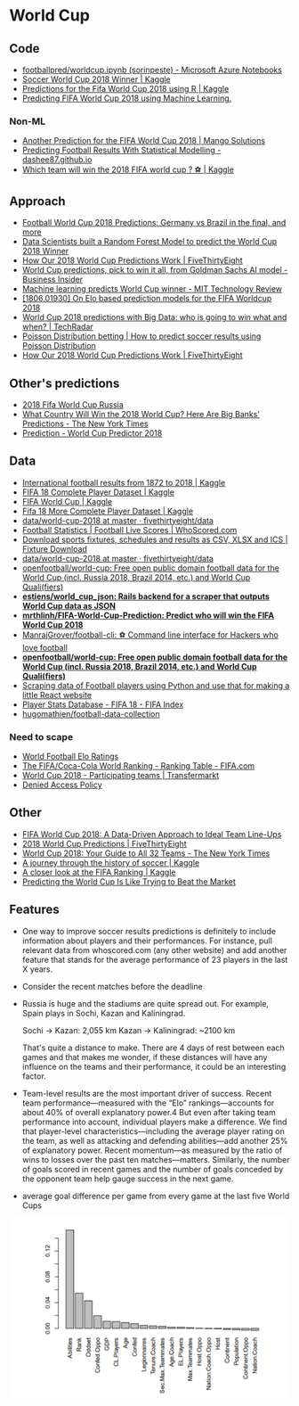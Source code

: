 # World Cup

## Code

* [footballpred/worldcup.ipynb \(sorinpeste\) - Microsoft Azure Notebooks](https://notebooks.azure.com/sorinpeste/libraries/footballpred/html/worldcup.ipynb)
* [Soccer World Cup 2018 Winner \| Kaggle](https://www.kaggle.com/agostontorok/soccer-world-cup-2018-winner)
* [Predictions for the Fifa World Cup 2018 using R \| Kaggle](https://www.kaggle.com/lekroll/predictions-for-the-fifa-world-cup-2018-using-r)
* [Predicting FIFA World Cup 2018 using Machine Learning.](https://blog.goodaudience.com/predicting-fifa-world-cup-2018-using-machine-learning-dc07ad8dd576)

### Non-ML

* [Another Prediction for the FIFA World Cup 2018 \| Mango Solutions](https://www.mango-solutions.com/blog/another-prediction-of-fifa-world-cup-2018)
* [Predicting Football Results With Statistical Modelling - dashee87.github.io](https://dashee87.github.io/football/python/predicting-football-results-with-statistical-modelling/)
* [Which team will win the 2018 FIFA world cup ? ⚽ \| Kaggle](https://www.kaggle.com/nathanlauga/which-team-will-win-the-2018-fifa-world-cup/notebook)

## Approach

* [Football World Cup 2018 Predictions: Germany vs Brazil in the final, and more](https://www.kdnuggets.com/2018/06/football-world-cup-predictions.html)
* [Data Scientists built a Random Forest Model to predict the World Cup 2018 Winner](https://www.analyticsvidhya.com/blog/2018/06/data-scientists-used-a-random-forest-model-to-predict-the-world-cup-2018-winner/)
* [How Our 2018 World Cup Predictions Work \| FiveThirtyEight](https://fivethirtyeight.com/features/how-our-2018-world-cup-predictions-work/)
* [World Cup predictions, pick to win it all, from Goldman Sachs AI model - Business Insider](http://www.businessinsider.com/world-cup-predictions-pick-to-win-it-all-goldman-sachs-ai-model-2018-6)
* [Machine learning predicts World Cup winner - MIT Technology Review](https://www.technologyreview.com/s/611397/machine-learning-predicts-world-cup-winner/)
* [\[1806.01930\] On Elo based prediction models for the FIFA Worldcup 2018](https://arxiv.org/abs/1806.01930)
* [World Cup 2018 predictions with Big Data: who is going to win what and when? \| TechRadar](https://www.techradar.com/news/world-cup-2018-predictions-with-big-data-who-is-going-to-win-what-and-when)
* [Poisson Distribution betting \| How to predict soccer results using Poisson Distribution](https://www.pinnacle.com/en/betting-articles/Soccer/how-to-calculate-poisson-distribution/MD62MLXUMKMXZ6A8)
* [How Our 2018 World Cup Predictions Work \| FiveThirtyEight](https://fivethirtyeight.com/features/how-our-2018-world-cup-predictions-work/)

## Other's predictions

* [2018 Fifa World Cup Russia](http://andrewyuan.github.io/FWC2018_prediction.html)
* [What Country Will Win the 2018 World Cup? Here Are Big Banks’ Predictions - The New York Times](https://www.nytimes.com/2018/06/12/business/dealbook/world-cup-goldman-banks.html)
* [Prediction - World Cup Predictor 2018](http://wc18predictor.com/prediction/)

## Data

* [International football results from 1872 to 2018 \| Kaggle](https://www.kaggle.com/martj42/international-football-results-from-1872-to-2017)
* [FIFA 18 Complete Player Dataset \| Kaggle](https://www.kaggle.com/thec03u5/fifa-18-demo-player-dataset)
* [FIFA World Cup \| Kaggle](https://www.kaggle.com/abecklas/fifa-world-cup)
* [Fifa 18 More Complete Player Dataset \| Kaggle](https://www.kaggle.com/kevinmh/fifa-18-more-complete-player-dataset)
* [data/world-cup-2018 at master · fivethirtyeight/data](https://github.com/fivethirtyeight/data/tree/master/world-cup-2018)
* [Football Statistics \| Football Live Scores \| WhoScored.com](https://www.whoscored.com/)
* [Download sports fixtures, schedules and results as CSV, XLSX and ICS \| Fixture Download](https://fixturedownload.com/)
* [data/world-cup-2018 at master · fivethirtyeight/data](https://github.com/fivethirtyeight/data/tree/master/world-cup-2018)
* [openfootball/world-cup: Free open public domain football data for the World Cup \(incl. Russia 2018, Brazil 2014, etc.\) and World Cup Quali\(fiers\)](https://github.com/openfootball/world-cup)
* [**estiens/world\_cup\_json: Rails backend for a scraper that outputs World Cup data as JSON**](https://github.com/estiens/world_cup_json)
* [**mrthlinh/FIFA-World-Cup-Prediction: Predict who will win the FIFA World Cup 2018**](https://github.com/mrthlinh/FIFA-World-Cup-Prediction)
* [ManrajGrover/football-cli: ⚽ Command line interface for Hackers who love football](https://github.com/ManrajGrover/football-cli)
* [**openfootball/world-cup: Free open public domain football data for the World Cup \(incl. Russia 2018, Brazil 2014, etc.\) and World Cup Quali\(fiers\)**](https://github.com/openfootball/world-cup)
* [Scraping data of Football players using Python and use that for making a little React website](https://medium.com/@rahul3103/scrapping-data-of-football-players-using-python-and-use-that-for-making-a-little-react-website-e389a3a687c0)
* [Player Stats Database - FIFA 18 - FIFA Index](https://www.fifaindex.com/players/top/)
* [hugomathien/football-data-collection](https://github.com/hugomathien/football-data-collection)

### Need to scape

* [World Football Elo Ratings](http://www.eloratings.net/)
* [The FIFA/Coca-Cola World Ranking - Ranking Table - FIFA.com](https://www.fifa.com/fifa-world-ranking/ranking-table/men/index.html)
* [World Cup 2018 - Participating teams \| Transfermarkt](https://www.transfermarkt.com/world-cup-2018/teilnehmer/pokalwettbewerb/WM18)
* [Denied Access Policy](https://www.oddschecker.com/football/world-cup/winner)

## Other

* [FIFA World Cup 2018: A Data-Driven Approach to Ideal Team Line-Ups](https://towardsdatascience.com/fifa-world-cup-2018-a-data-driven-approach-to-ideal-team-line-ups-93505cfe36f8)
* [2018 World Cup Predictions \| FiveThirtyEight](https://projects.fivethirtyeight.com/2018-world-cup-predictions/)
* [World Cup 2018: Your Guide to All 32 Teams - The New York Times](https://mobile.nytimes.com/2018/06/11/sports/world-cup-groups.html?action=click&module=RelatedCoverage&pgtype=Article&region=Footer)
* [A journey through the history of soccer \| Kaggle](https://www.kaggle.com/phjulien/a-journey-through-the-history-of-soccer)
* [A closer look at the FIFA Ranking \| Kaggle](https://www.kaggle.com/jonathanbouchet/a-closer-look-at-the-fifa-ranking)
* [Predicting the World Cup Is Like Trying to Beat the Market](https://www8.gsb.columbia.edu/articles/ideas-work/predicting-world-cup-trying-beat-market)

## Features

* One way to improve soccer results predictions is definitely to include information about players and their performances. For instance, pull relevant data from whoscored.com \(any other website\) and add another feature that stands for the average performance of 23 players in the last X years.
* Consider the recent matches before the deadline
* Russia is huge and the stadiums are quite spread out. For example, Spain plays in Sochi, Kazan and Kaliningrad.

  Sochi -&gt; Kazan: 2,055 km Kazan -&gt; Kaliningrad: ~2100 km

  That's quite a distance to make. There are 4 days of rest between each games and that makes me wonder, if these distances will have any influence on the teams and their performance, it could be an interesting factor.

* Team-level results are the most important driver of success. Recent team performance—measured with the “Elo” rankings—accounts for about 40% of overall explanatory power.4 But even after taking team performance into account, individual players make a difference. We find that player-level characteristics—including the average player rating on the team, as well as attacking and defending abilities—add another 25% of explanatory power. Recent momentum—as measured by the ratio of wins to losses over the past ten matches—matters. Similarly, the number of goals scored in recent games and the number of goals conceded by the opponent team help gauge success in the next game.
* average goal difference per game from every game at the last five World Cups



![](.gitbook/assets/image%20%2816%29.png)

